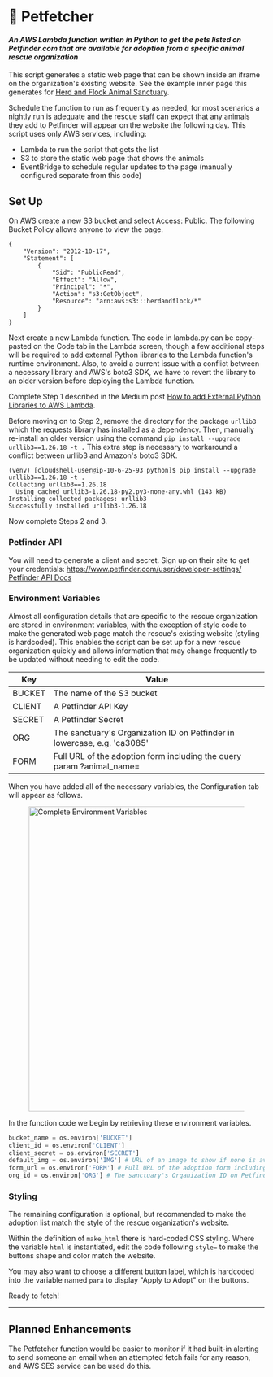 # :rabbit: Petfetcher
#### _An AWS Lambda function written in Python to get the pets listed on Petfinder.com that are available for adoption from a specific animal rescue organization_

This script generates a static web page that can be shown inside an iframe on the organization's existing website. See the example inner page this generates for <a href="https://herdandflock.s3.us-west-1.amazonaws.com/animals.html" target="_blank">Herd and Flock Animal Sanctuary</a>. 

Schedule the function to run as frequently as needed, for most scenarios a nightly run is adequate and the rescue staff can expect that any animals they add to Petfinder will appear on the website the following day. This script uses only AWS services, including:

- Lambda to run the script that gets the list
- S3 to store the static web page that shows the animals
- EventBridge to schedule regular updates to the page (manually configured separate from this code)

## Set Up

On AWS create a new S3 bucket and select Access: Public. The following Bucket Policy allows anyone to view the page.

```
{
    "Version": "2012-10-17",
    "Statement": [
        {
            "Sid": "PublicRead",
            "Effect": "Allow",
            "Principal": "*",
            "Action": "s3:GetObject",
            "Resource": "arn:aws:s3:::herdandflock/*"
        }
    ]
}
```

Next create a new Lambda function. The code in lambda.py can be copy-pasted on the Code tab in the Lambda screen, though a few additional steps will be required to add external Python libraries to the Lambda function's runtime environment. Also, to avoid a current issue with a conflict between a necessary library and AWS's boto3 SDK, we have to revert the library to an older version before deploying the Lambda function.

Complete Step 1 described in the Medium post <a href="https://medium.com/@gauravkachariya/how-to-add-external-python-libraries-to-aws-lambda-499674113fb7" target="_blank">How to add External Python Libraries to AWS Lambda</a>.

Before moving on to Step 2, remove the directory for the package `urllib3` which the requests library has installed as a dependency. Then, manually re-install an older version using the command `pip install --upgrade urllib3==1.26.18 -t .` This extra step is necessary to workaround a conflict between urllib3 and Amazon's boto3 SDK.

```
(venv) [cloudshell-user@ip-10-6-25-93 python]$ pip install --upgrade urllib3==1.26.18 -t .
Collecting urllib3==1.26.18
  Using cached urllib3-1.26.18-py2.py3-none-any.whl (143 kB)
Installing collected packages: urllib3
Successfully installed urllib3-1.26.18
```
Now complete Steps 2 and 3.


### Petfinder API
You will need to generate a client and secret. Sign up on their site to get your credentials: https://www.petfinder.com/user/developer-settings/
 <a href="https://www.petfinder.com/developers/v2/docs/">Petfinder API Docs</a>

### Environment Variables
Almost all configuration details that are specific to the rescue organization are stored in environment variables, with the exception of style code to make the generated web page match the rescue's existing website (styling is hardcoded). This enables the script can be set up for a new rescue organization quickly and allows information that may change frequently to be updated without needing to edit the code.

| Key | Value |
|---|---|
| BUCKET | The name of the S3 bucket |
| CLIENT | A Petfinder API Key |
| SECRET | A Petfinder Secret |
| ORG | The sanctuary's Organization ID on Petfinder in lowercase, e.g. 'ca3085' |
| FORM | Full URL of the adoption form including the query param ?animal_name= |

When you have added all of the necessary variables, the Configuration tab will appear as follows.

<figure>
    <img src="https://herdandflock.s3.us-west-1.amazonaws.com/herd+and+flock+petfinder+lambda+vars.png" width="600"
         alt="Complete Environment Variables">
    <figcaption></figcaption>
</figure>

In the function code we begin by retrieving these environment variables.

```python
bucket_name = os.environ['BUCKET']
client_id = os.environ['CLIENT']
client_secret = os.environ['SECRET']
default_img = os.environ['IMG'] # URL of an image to show if none is available for the animal
form_url = os.environ['FORM'] # Full URL of the adoption form including the query param ?animal_name=
org_id = os.environ['ORG'] # The sanctuary's Organization ID on Petfinder in lowercase, e.g. 'ca3085'
```

### Styling
The remaining configuration is optional, but recommended to make the adoption list match the style of the rescue organization's website.

Within the definition of `make_html` there is hard-coded CSS styling. Where the variable `html` is instantiated, edit the code following `style=` to make the buttons shape and color match the website. 

You may also want to choose a different button label, which is hardcoded into the variable named `para` to display "Apply to Adopt" on the buttons.

Ready to fetch!

---
## Planned Enhancements
The Petfetcher function would be easier to monitor if it had built-in alerting to send someone an email when an attempted fetch fails for any reason, and AWS SES service can be used do this.
